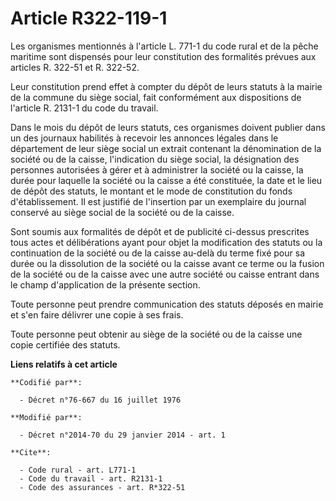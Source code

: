# Article R322-119-1

Les organismes mentionnés à l'article L. 771-1 du code rural et de la pêche maritime sont dispensés pour leur constitution
des formalités prévues aux articles R. 322-51 et R. 322-52. 

Leur constitution prend effet à compter du dépôt de leurs statuts à la mairie de la commune du siège social, fait
conformément aux dispositions de l'article R. 2131-1 du code du travail. 

Dans le mois du dépôt de leurs statuts, ces organismes doivent publier dans un des journaux habilités à recevoir les annonces
légales dans le département de leur siège social un extrait contenant la dénomination de la société ou de la caisse,
l'indication du siège social, la désignation des personnes autorisées à gérer et à administrer la société ou la caisse, la
durée pour laquelle la société ou la caisse a été constituée, la date et le lieu de dépôt des statuts, le montant et le mode
de constitution du fonds d'établissement. Il est justifié de l'insertion par un exemplaire du journal conservé au siège
social de la société ou de la caisse. 

Sont soumis aux formalités de dépôt et de publicité ci-dessus prescrites tous actes et délibérations ayant pour objet la
modification des statuts ou la continuation de la société ou de la caisse au-delà du terme fixé pour sa durée ou la
dissolution de la société ou la caisse avant ce terme ou la fusion de la société ou de la caisse avec une autre société ou
caisse entrant dans le champ d'application de la présente section. 

Toute personne peut prendre communication des statuts déposés en mairie et s'en faire délivrer une copie à ses frais. 

Toute personne peut obtenir au siège de la société ou de la caisse une copie certifiée des statuts.

**Liens relatifs à cet article**

	**Codifié par**:

	  - Décret n°76-667 du 16 juillet 1976

	**Modifié par**:

	  - Décret n°2014-70 du 29 janvier 2014 - art. 1

	**Cite**:

	  - Code rural - art. L771-1
	  - Code du travail - art. R2131-1
	  - Code des assurances - art. R*322-51
